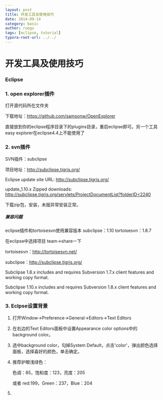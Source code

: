 ```yaml
---
layout: post
title: 开发工具及使用技巧
date: 2014-09-14
category: basic
author: ruogu
tags: [eclipse, tutorial]
typora-root-url: ../../
---
```


# 开发工具及使用技巧



### Eclipse
### 1. open explorer插件
打开源代码所在文件夹

下载地址：https://github.com/samsonw/OpenExplorer
	
直接放到你的eclipse程序目录下的plugins目录，重启eclipse即可。另一个工具easy explorer在eclipse4.4上不能使用了
	
### 2. svn插件

SVN插件：subclipse

项目地址：http://subclipse.tigris.org/

Eclipse update site URL: http://subclipse.tigris.org/

update_1.10.x
      Zipped downloads: http://subclipse.tigris.org/servlets/ProjectDocumentList?folderID=2240
      
下载zip包，安装，未报异常安装正常。

##### 兼容问题
eclipse插件和tortoisesvn使用兼容版本
subclipse：1.10
tortoisesvn：1.8.7
	
在eclipse中选择项目 team->share一下
	
tortoisesvn：http://tortoisesvn.net/
	
subclipse：http://subclipse.tigris.org/
	
Subclipse 1.8.x includes and requires Subversion 1.7.x client features and working copy format.
	
Subclipse 1.10.x includes and requires Subversion 1.8.x client features and working copy format.

### 3. Eclpse设置背景
1. 打开Window->Preference->General->Editors->Text Editors
2. 在右边的Text Editors面板中设置Appearance color options中的background color。

3. 选中background color，勾掉System Default，点击'color'，弹出颜色选择面板，选择喜好的颜色，单击确定。
4. 推荐护眼浅绿色：
	
	色调：85，饱和度：123，亮度：205
	
	或者 red:199，Green：237，Blue：204


4.






